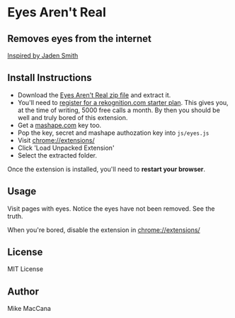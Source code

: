 # Eyes Aren't Real

## Removes eyes from the internet

[Inspired by Jaden Smith](https://twitter.com/officialjaden/status/329768040235413504)

## Install Instructions

 - Download the [Eyes Aren't Real zip file](https://github.com/mikemaccana/eyes/archive/master.zip) and extract it.
 - You'll need to [register for a rekognition.com starter plan](http://www.rekognition.com/user/create). This gives you, at the time of writing, 5000 free calls a month. By then you should be well and truly bored of this extension.
 - Get a [mashape.com](https://www.mashape.com/orbeus/face-and-scene-recognition-provided-by-rekognition-com) key too.
 - Pop the key, secret and mashape authozation key into `js/eyes.js`
 - Visit [chrome://extensions/](chrome://extensions/)
 - Click 'Load Unpacked Extension'
 - Select the extracted folder.

Once the extension is installed, you'll need to **restart your browser**.

## Usage

Visit pages with eyes. Notice the eyes have not been removed. See the truth.

When you're bored, disable the extension in [chrome://extensions/](chrome://extensions/)

## License

MIT License

## Author

Mike MacCana
